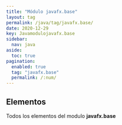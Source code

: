 ```yaml
---
title: "Módulo javafx.base"
layout: tag
permalink: /java/tag/javafx.base/
date: 2020-12-29
key: Javamodulojavafx.base
sidebar: 
  nav: java
aside: 
  toc: true
pagination: 
  enabled: true
  tag: "javafx.base"
  permalink: /:num/
---
```


<h2>Elementos</h2>
Todos los elementos del modulo <strong>javafx.base</strong>
